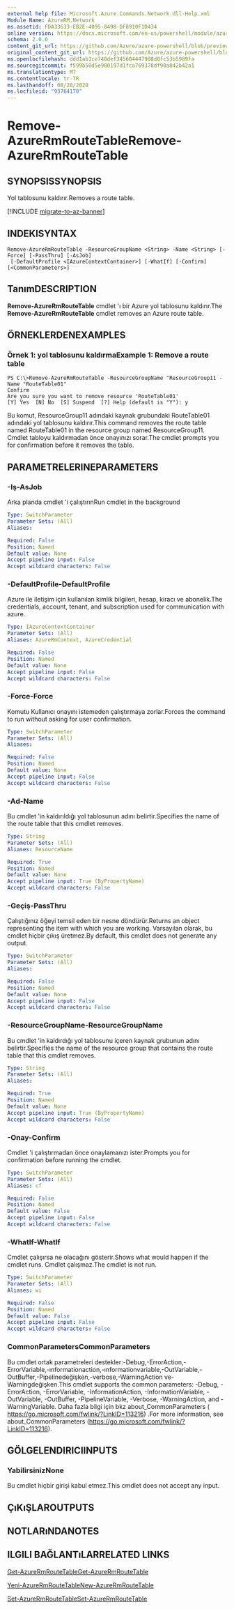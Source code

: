 ```yaml
---
external help file: Microsoft.Azure.Commands.Network.dll-Help.xml
Module Name: AzureRM.Network
ms.assetid: FDA33633-EB2E-4095-8498-DF8910F1D434
online version: https://docs.microsoft.com/en-us/powershell/module/azurerm.network/remove-azurermroutetable
schema: 2.0.0
content_git_url: https://github.com/Azure/azure-powershell/blob/preview/src/ResourceManager/Network/Commands.Network/help/Remove-AzureRmRouteTable.md
original_content_git_url: https://github.com/Azure/azure-powershell/blob/preview/src/ResourceManager/Network/Commands.Network/help/Remove-AzureRmRouteTable.md
ms.openlocfilehash: ddd1ab1ce748def345604447988d0fc53b5989fa
ms.sourcegitcommit: f599b50d5e980197d1fca769378df90a842b42a1
ms.translationtype: MT
ms.contentlocale: tr-TR
ms.lasthandoff: 08/20/2020
ms.locfileid: "93764170"
---
```

# <span data-ttu-id="83040-101">Remove-AzureRmRouteTable</span><span class="sxs-lookup"><span data-stu-id="83040-101">Remove-AzureRmRouteTable</span></span>

## <span data-ttu-id="83040-102">SYNOPSIS</span><span class="sxs-lookup"><span data-stu-id="83040-102">SYNOPSIS</span></span>
<span data-ttu-id="83040-103">Yol tablosunu kaldırır.</span><span class="sxs-lookup"><span data-stu-id="83040-103">Removes a route table.</span></span>

[!INCLUDE [migrate-to-az-banner](../../includes/migrate-to-az-banner.md)]

## <span data-ttu-id="83040-104">INDEKI</span><span class="sxs-lookup"><span data-stu-id="83040-104">SYNTAX</span></span>

```
Remove-AzureRmRouteTable -ResourceGroupName <String> -Name <String> [-Force] [-PassThru] [-AsJob]
 [-DefaultProfile <IAzureContextContainer>] [-WhatIf] [-Confirm] [<CommonParameters>]
```

## <span data-ttu-id="83040-105">Tanım</span><span class="sxs-lookup"><span data-stu-id="83040-105">DESCRIPTION</span></span>
<span data-ttu-id="83040-106">**Remove-AzureRmRouteTable** cmdlet 'ı bir Azure yol tablosunu kaldırır.</span><span class="sxs-lookup"><span data-stu-id="83040-106">The **Remove-AzureRmRouteTable** cmdlet removes an Azure route table.</span></span>

## <span data-ttu-id="83040-107">ÖRNEKLERDEN</span><span class="sxs-lookup"><span data-stu-id="83040-107">EXAMPLES</span></span>

### <span data-ttu-id="83040-108">Örnek 1: yol tablosunu kaldırma</span><span class="sxs-lookup"><span data-stu-id="83040-108">Example 1: Remove a route table</span></span>
```
PS C:\>Remove-AzureRmRouteTable -ResourceGroupName "ResourceGroup11 -Name "RouteTable01"
Confirm
Are you sure you want to remove resource 'RouteTable01'
[Y] Yes  [N] No  [S] Suspend  [?] Help (default is "Y"): y
```

<span data-ttu-id="83040-109">Bu komut, ResourceGroup11 adındaki kaynak grubundaki RouteTable01 adındaki yol tablosunu kaldırır.</span><span class="sxs-lookup"><span data-stu-id="83040-109">This command removes the route table named RouteTable01 in the resource group named ResourceGroup11.</span></span>
<span data-ttu-id="83040-110">Cmdlet tabloyu kaldırmadan önce onayınızı sorar.</span><span class="sxs-lookup"><span data-stu-id="83040-110">The cmdlet prompts you for confirmation before it removes the table.</span></span>

## <span data-ttu-id="83040-111">PARAMETRELERINE</span><span class="sxs-lookup"><span data-stu-id="83040-111">PARAMETERS</span></span>

### <span data-ttu-id="83040-112">-Iş</span><span class="sxs-lookup"><span data-stu-id="83040-112">-AsJob</span></span>
<span data-ttu-id="83040-113">Arka planda cmdlet 'i çalıştırın</span><span class="sxs-lookup"><span data-stu-id="83040-113">Run cmdlet in the background</span></span>

```yaml
Type: SwitchParameter
Parameter Sets: (All)
Aliases: 

Required: False
Position: Named
Default value: None
Accept pipeline input: False
Accept wildcard characters: False
```

### <span data-ttu-id="83040-114">-DefaultProfile</span><span class="sxs-lookup"><span data-stu-id="83040-114">-DefaultProfile</span></span>
<span data-ttu-id="83040-115">Azure ile iletişim için kullanılan kimlik bilgileri, hesap, kiracı ve abonelik.</span><span class="sxs-lookup"><span data-stu-id="83040-115">The credentials, account, tenant, and subscription used for communication with azure.</span></span>

```yaml
Type: IAzureContextContainer
Parameter Sets: (All)
Aliases: AzureRmContext, AzureCredential

Required: False
Position: Named
Default value: None
Accept pipeline input: False
Accept wildcard characters: False
```

### <span data-ttu-id="83040-116">-Force</span><span class="sxs-lookup"><span data-stu-id="83040-116">-Force</span></span>
<span data-ttu-id="83040-117">Komutu Kullanıcı onayını istemeden çalıştırmaya zorlar.</span><span class="sxs-lookup"><span data-stu-id="83040-117">Forces the command to run without asking for user confirmation.</span></span>

```yaml
Type: SwitchParameter
Parameter Sets: (All)
Aliases: 

Required: False
Position: Named
Default value: None
Accept pipeline input: False
Accept wildcard characters: False
```

### <span data-ttu-id="83040-118">-Ad</span><span class="sxs-lookup"><span data-stu-id="83040-118">-Name</span></span>
<span data-ttu-id="83040-119">Bu cmdlet 'in kaldırıldığı yol tablosunun adını belirtir.</span><span class="sxs-lookup"><span data-stu-id="83040-119">Specifies the name of the route table that this cmdlet removes.</span></span>

```yaml
Type: String
Parameter Sets: (All)
Aliases: ResourceName

Required: True
Position: Named
Default value: None
Accept pipeline input: True (ByPropertyName)
Accept wildcard characters: False
```

### <span data-ttu-id="83040-120">-Geçiş</span><span class="sxs-lookup"><span data-stu-id="83040-120">-PassThru</span></span>
<span data-ttu-id="83040-121">Çalıştığınız öğeyi temsil eden bir nesne döndürür.</span><span class="sxs-lookup"><span data-stu-id="83040-121">Returns an object representing the item with which you are working.</span></span>
<span data-ttu-id="83040-122">Varsayılan olarak, bu cmdlet hiçbir çıkış üretmez.</span><span class="sxs-lookup"><span data-stu-id="83040-122">By default, this cmdlet does not generate any output.</span></span>

```yaml
Type: SwitchParameter
Parameter Sets: (All)
Aliases: 

Required: False
Position: Named
Default value: None
Accept pipeline input: False
Accept wildcard characters: False
```

### <span data-ttu-id="83040-123">-ResourceGroupName</span><span class="sxs-lookup"><span data-stu-id="83040-123">-ResourceGroupName</span></span>
<span data-ttu-id="83040-124">Bu cmdlet 'in kaldırdığı yol tablosunu içeren kaynak grubunun adını belirtir.</span><span class="sxs-lookup"><span data-stu-id="83040-124">Specifies the name of the resource group that contains the route table that this cmdlet removes.</span></span>

```yaml
Type: String
Parameter Sets: (All)
Aliases: 

Required: True
Position: Named
Default value: None
Accept pipeline input: True (ByPropertyName)
Accept wildcard characters: False
```

### <span data-ttu-id="83040-125">-Onay</span><span class="sxs-lookup"><span data-stu-id="83040-125">-Confirm</span></span>
<span data-ttu-id="83040-126">Cmdlet 'i çalıştırmadan önce onaylamanızı ister.</span><span class="sxs-lookup"><span data-stu-id="83040-126">Prompts you for confirmation before running the cmdlet.</span></span>

```yaml
Type: SwitchParameter
Parameter Sets: (All)
Aliases: cf

Required: False
Position: Named
Default value: False
Accept pipeline input: False
Accept wildcard characters: False
```

### <span data-ttu-id="83040-127">-WhatIf</span><span class="sxs-lookup"><span data-stu-id="83040-127">-WhatIf</span></span>
<span data-ttu-id="83040-128">Cmdlet çalışırsa ne olacağını gösterir.</span><span class="sxs-lookup"><span data-stu-id="83040-128">Shows what would happen if the cmdlet runs.</span></span>
<span data-ttu-id="83040-129">Cmdlet çalışmaz.</span><span class="sxs-lookup"><span data-stu-id="83040-129">The cmdlet is not run.</span></span>

```yaml
Type: SwitchParameter
Parameter Sets: (All)
Aliases: wi

Required: False
Position: Named
Default value: False
Accept pipeline input: False
Accept wildcard characters: False
```

### <span data-ttu-id="83040-130">CommonParameters</span><span class="sxs-lookup"><span data-stu-id="83040-130">CommonParameters</span></span>
<span data-ttu-id="83040-131">Bu cmdlet ortak parametreleri destekler:-Debug,-ErrorAction,-ErrorVariable,-ınformationaction,-ınformationvariable,-OutVariable,-OutBuffer,-Pipelinedeğişken,-verbose,-WarningAction ve-Warningdeğişken.</span><span class="sxs-lookup"><span data-stu-id="83040-131">This cmdlet supports the common parameters: -Debug, -ErrorAction, -ErrorVariable, -InformationAction, -InformationVariable, -OutVariable, -OutBuffer, -PipelineVariable, -Verbose, -WarningAction, and -WarningVariable.</span></span> <span data-ttu-id="83040-132">Daha fazla bilgi için bkz about_CommonParameters ( https://go.microsoft.com/fwlink/?LinkID=113216) .</span><span class="sxs-lookup"><span data-stu-id="83040-132">For more information, see about_CommonParameters (https://go.microsoft.com/fwlink/?LinkID=113216).</span></span>

## <span data-ttu-id="83040-133">GÖLGELENDIRICI</span><span class="sxs-lookup"><span data-stu-id="83040-133">INPUTS</span></span>

### <span data-ttu-id="83040-134">Yabilirsiniz</span><span class="sxs-lookup"><span data-stu-id="83040-134">None</span></span>
<span data-ttu-id="83040-135">Bu cmdlet hiçbir girişi kabul etmez.</span><span class="sxs-lookup"><span data-stu-id="83040-135">This cmdlet does not accept any input.</span></span>

## <span data-ttu-id="83040-136">ÇıKıŞLAR</span><span class="sxs-lookup"><span data-stu-id="83040-136">OUTPUTS</span></span>

## <span data-ttu-id="83040-137">NOTLARıNDA</span><span class="sxs-lookup"><span data-stu-id="83040-137">NOTES</span></span>

## <span data-ttu-id="83040-138">ILGILI BAĞLANTıLAR</span><span class="sxs-lookup"><span data-stu-id="83040-138">RELATED LINKS</span></span>

[<span data-ttu-id="83040-139">Get-AzureRmRouteTable</span><span class="sxs-lookup"><span data-stu-id="83040-139">Get-AzureRmRouteTable</span></span>](./Get-AzureRmRouteTable.md)

[<span data-ttu-id="83040-140">Yeni-AzureRmRouteTable</span><span class="sxs-lookup"><span data-stu-id="83040-140">New-AzureRmRouteTable</span></span>](./New-AzureRmRouteTable.md)

[<span data-ttu-id="83040-141">Set-AzureRmRouteTable</span><span class="sxs-lookup"><span data-stu-id="83040-141">Set-AzureRmRouteTable</span></span>](./Set-AzureRmRouteTable.md)


